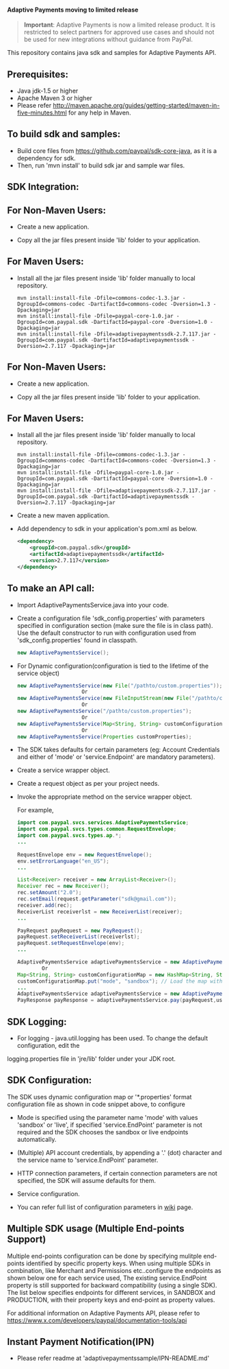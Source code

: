 #### Adaptive Payments moving to limited release

> **Important**: Adaptive Payments is now a limited release product. It is restricted to select partners for approved use cases and should not be used for new integrations without guidance from PayPal.

This repository contains java sdk and samples for Adaptive Payments API.

Prerequisites:
---------------
*	Java jdk-1.5 or higher
*	Apache Maven 3 or higher
*	Please refer http://maven.apache.org/guides/getting-started/maven-in-five-minutes.html for any help in Maven.

To build sdk and samples:
--------------------------
*	Build core files from https://github.com/paypal/sdk-core-java, as it is a dependency for sdk.
*	Then, run 'mvn install' to build sdk jar and sample war files.

SDK Integration:
----------------
For Non-Maven Users:
--------------------
*   Create a new application.

*   Copy  all the jar files present inside 'lib' folder to your application.

For Maven Users:
----------------
*   Install all the jar files present inside 'lib' folder manually to local repository. 

        mvn install:install-file -Dfile=commons-codec-1.3.jar -DgroupId=commons-codec -DartifactId=commons-codec -Dversion=1.3 -Dpackaging=jar
        mvn install:install-file -Dfile=paypal-core-1.0.jar -DgroupId=com.paypal.sdk -DartifactId=paypal-core -Dversion=1.0 -Dpackaging=jar
		mvn install:install-file -Dfile=adaptivepaymentssdk-2.7.117.jar -DgroupId=com.paypal.sdk -DartifactId=adaptivepaymentssdk -Dversion=2.7.117 -Dpackaging=jar	

For Non-Maven Users:
--------------------
*   Create a new application.

*   Copy  all the jar files present inside 'lib' folder to your application.

For Maven Users:
----------------
*   Install all the jar files present inside 'lib' folder manually to local repository. 

        mvn install:install-file -Dfile=commons-codec-1.3.jar -DgroupId=commons-codec -DartifactId=commons-codec -Dversion=1.3 -Dpackaging=jar
        mvn install:install-file -Dfile=paypal-core-1.0.jar -DgroupId=com.paypal.sdk -DartifactId=paypal-core -Dversion=1.0 -Dpackaging=jar
		mvn install:install-file -Dfile=adaptivepaymentssdk-2.7.117.jar -DgroupId=com.paypal.sdk -DartifactId=adaptivepaymentssdk -Dversion=2.7.117 -Dpackaging=jar	

*	Create a new maven application.

*	Add dependency to sdk in your application's pom.xml as below.
		
    ```xml
    <dependency>
        <groupId>com.paypal.sdk</groupId>
        <artifactId>adaptivepaymentssdk</artifactId>
        <version>2.7.117</version>
    </dependency>
    ```

To make an API call:
--------------------			
*	Import AdaptivePaymentsService.java into your code.
		
*	Create a configuration file 'sdk_config.properties' with parameters specified in configuration section (make sure the file is in class path). Use the default constructor to run with configuration used from 'sdk_config.properties' found in classpath.
	```java
	new AdaptivePaymentsService();
	```
*	For Dynamic configuration(configuration is tied to the lifetime of the service object)
	```java
	new AdaptivePaymentsService(new File("/pathto/custom.properties"));
                         Or
	new AdaptivePaymentsService(new FileInputStream(new File("/pathto/custom.properties")));
                         Or
	new AdaptivePaymentsService("/pathto/custom.properties");
                         Or
	new AdaptivePaymentsService(Map<String, String> customConfigurationMap);
                         Or
	new AdaptivePaymentsService(Properties customProperties);
	```
*	The SDK takes defaults for certain parameters (eg: Account Credentials and either of 'mode' or 'service.Endpoint' are mandatory parameters).

*	Create a service wrapper object.

*	Create a request object as per your project needs. 

*	Invoke the appropriate method on the service wrapper object.

    For example,

          
    ```java
    import com.paypal.svcs.services.AdaptivePaymentsService;
    import com.paypal.svcs.types.common.RequestEnvelope;
    import com.paypal.svcs.types.ap.*;
    ...
      
    RequestEnvelope env = new RequestEnvelope();
    env.setErrorLanguage("en_US");
    ...

    List<Receiver> receiver = new ArrayList<Receiver>();
    Receiver rec = new Receiver();
    rec.setAmount("2.0");
    rec.setEmail(request.getParameter("sdk@gmail.com"));
    receiver.add(rec);
    ReceiverList receiverlst = new ReceiverList(receiver);
    ...

    PayRequest payRequest = new PayRequest();
    payRequest.setReceiverList(receiverlst);
    payRequest.setRequestEnvelope(env);
    ...

    AdaptivePaymentsService adaptivePaymentsService = new AdaptivePaymentsService();
			Or
    Map<String, String> customConfigurationMap = new HashMap<String, String>();
    customConfigurationMap.put("mode", "sandbox"); // Load the map with all mandatory parameters
    ...
    AdaptivePaymentsService adaptivePaymentsService = new AdaptivePaymentsService(Map<String, String> customConfigurationMap);
    PayResponse payResponse = adaptivePaymentsService.pay(payRequest,userName);
    ```

SDK Logging:
------------
*	For logging - java.util.logging has been used. To change the default configuration, edit the
 
logging.properties file in 'jre/lib' folder under your JDK root.		  

		  
SDK Configuration:
------------------
The SDK uses dynamic configuration map or '*.properties' format configuration file as shown in code snippet above, to configure

*	Mode is specified using the parameter name 'mode' with values 'sandbox' or 'live', if specified 'service.EndPoint' parameter is not required and the SDK chooses the sandbox or live endpoints automatically.

*	(Multiple) API account credentials, by appending a '.' (dot) character and the service name to 'service.EndPoint' parameter.

*	HTTP connection parameters, if certain connection parameters are not specified, the SDK will assume defaults for them.

*	Service configuration.

*   You can refer full list of configuration parameters in [wiki](https://github.com/paypal/sdk-core-java/blob/master/README.md) page.

Multiple SDK usage (Multiple End-points Support)
---------------------------
Multiple end-points configuration can be done by specifying mulitple end-points identified by specific property keys. 
When using multiple SDKs in combination, like Merchant and Permissions etc..configure the endpoints as shown below 
one for each service used, The existing service.EndPoint property is still supported for backward compatibility (using 
a single SDK). The list below specifies endpoints for different services, in SANDBOX and PRODUCTION, with their 
property keys and end-point as property values.

For additional information on Adaptive Payments API, please refer to https://www.x.com/developers/paypal/documentation-tools/api

Instant Payment Notification(IPN) 
---------------------------------
* Please refer readme  at 'adaptivepaymentssample/IPN-README.md'

